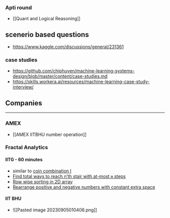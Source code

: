 
### Apti round
- [[Quant and Logical Reasoning]]
## scenerio based questions
- https://www.kaggle.com/discussions/general/231361

### case studies
- https://github.com/chiphuyen/machine-learning-systems-design/blob/master/content/case-studies.md
- https://skills.workera.ai/resources/machine-learning-case-study-interview/

## Companies
---
### AMEX
- [[AMEX IITBHU number operation]]

### Fractal Analytics
#### IITG - 60 minutes
- similar to [coin combination I](https://cses.fi/problemset/task/1635/)
- [Find total ways to reach n’th stair with at-most `m` steps](https://www.techiedelight.com/find-total-ways-reach-nth-stair-with-atmost-m-steps/)
- [Row wise sorting in 2D array](https://www.geeksforgeeks.org/row-wise-sorting-2d-array/)
- [Rearrange positive and negative numbers with constant extra space](https://www.geeksforgeeks.org/rearrange-positive-and-negative-numbers/)

#### IIT BHU
- ![[Pasted image 20230905010406.png]]